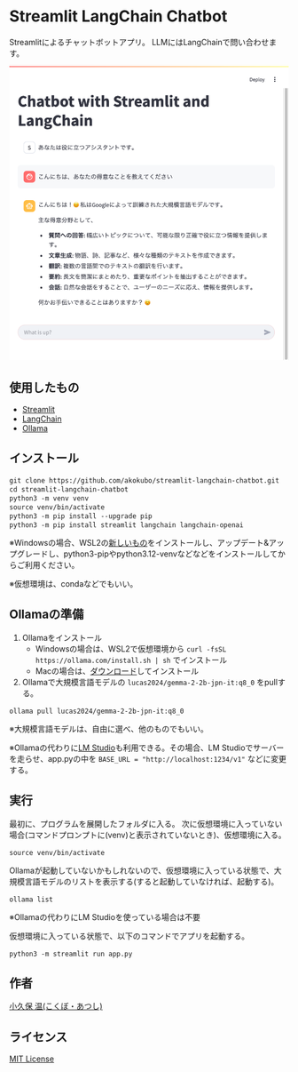 # Streamlit LangChain Chatbot
Streamlitによるチャットボットアプリ。
LLMにはLangChainで問い合わせます。

![Streamlit LangChain Chatbot](images/streamlit-langchain-chatbot.png)

## 使用したもの
* [Streamlit](https://streamlit.io/)
* [LangChain](https://www.langchain.com/)
* [Ollama](https://ollama.com/)

## インストール
```
git clone https://github.com/akokubo/streamlit-langchain-chatbot.git
cd streamlit-langchain-chatbot
python3 -m venv venv
source venv/bin/activate
python3 -m pip install --upgrade pip
python3 -m pip install streamlit langchain langchain-openai
```
※Windowsの場合、WSL2の[新しいもの](https://github.com/microsoft/WSL/releases/)をインストールし、アップデート&アップグレードし、python3-pipやpython3.12-venvなどなどをインストールしてからご利用ください。

※仮想環境は、condaなどでもいい。

## Ollamaの準備
1. Ollamaをインストール
   - Windowsの場合は、WSL2で仮想環境から `curl -fsSL https://ollama.com/install.sh | sh` でインストール
   - Macの場合は、[ダウンロード](https://ollama.com/download/windows)してインストール
2. Ollamaで大規模言語モデルの `lucas2024/gemma-2-2b-jpn-it:q8_0` をpullする。
```
ollama pull lucas2024/gemma-2-2b-jpn-it:q8_0
```
※大規模言語モデルは、自由に選べ、他のものでもいい。

※Ollamaの代わりに[LM Studio](https://lmstudio.ai/)も利用できる。その場合、LM Studioでサーバーを走らせ、app.pyの中を `BASE_URL = "http://localhost:1234/v1"` などに変更する。

## 実行
最初に、プログラムを展開したフォルダに入る。
次に仮想環境に入っていない場合(コマンドプロンプトに(venv)と表示されていないとき)、仮想環境に入る。
```
source venv/bin/activate
```

Ollamaが起動していないかもしれないので、仮想環境に入っている状態で、大規模言語モデルのリストを表示する(すると起動していなければ、起動する)。
```
ollama list
```
※Ollamaの代わりにLM Studioを使っている場合は不要

仮想環境に入っている状態で、以下のコマンドでアプリを起動する。
```
python3 -m streamlit run app.py
```

## 作者
[小久保 温(こくぼ・あつし)](https://akokubo.github.io/)

## ライセンス
[MIT License](LICENSE)
